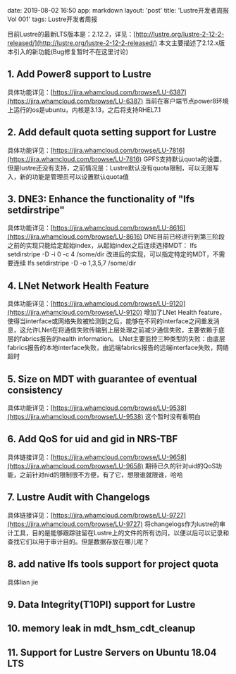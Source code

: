 date: 2019-08-02 16:50
app: markdown
layout: 'post'
title: 'Lustre开发者周报Vol 001'
tags: Lustre开发者周报

目前Lustre的最新LTS版本是：2.12.2，详见：[http://lustre.org/lustre-2-12-2-released/](http://lustre.org/lustre-2-12-2-released/)
本文主要描述了2.12.x版本引入的新功能(Bug修复暂时不在这里讨论)

## 1. Add Power8 support to Lustre
具体功能详见：[https://jira.whamcloud.com/browse/LU-6387](https://jira.whamcloud.com/browse/LU-6387)
当前在客户端节点power8环境上运行的os是ubuntu，内核是3.13，之后将支持RHEL7.1
## 2. Add default quota setting support for Lustre
具体功能详见：[https://jira.whamcloud.com/browse/LU-7816](https://jira.whamcloud.com/browse/LU-7816)
GPFS支持默认quota的设置，但是lustre还没有支持，之前情况是：Lustre默认没有quota限制，可以无限写入，新的功能是管理员可以设置默认quota值
## 3. DNE3: Enhance the functionality of "lfs setdirstripe"
具体功能详见：[https://jira.whamcloud.com/browse/LU-8616](https://jira.whamcloud.com/browse/LU-8616)
DNE目前已经进行到第三阶段
之前的实现只能给定起始index，从起始index之后连续选择MDT：
lfs setdirstripe -D -i 0 -c 4 /some/dir 
改进后的实现，可以指定特定的MDT，不需要连续
lfs setdirstripe -D -o 1,3,5,7 /some/dir
## 4. LNet Network Health Feature
具体功能详见：[https://jira.whamcloud.com/browse/LU-9120](https://jira.whamcloud.com/browse/LU-9120)
增加了LNet Health feature，使得当interface或网络失败被检测到之后，能够在不同的interface之间重发消息，这允许LNet在将通信失败传输到上层处理之前减少通信失败，主要依赖于底层的fabrics报告的health information。
LNet主要监控三种类型的失败：由底层fabrics报告的本地interface失败，由远端fabrics报告的远端interface失败，网络超时
## 5. Size on MDT with guarantee of eventual consistency
具体功能详见：[https://jira.whamcloud.com/browse/LU-9538](https://jira.whamcloud.com/browse/LU-9538)
这个暂时没有看明白
## 6. Add QoS for uid and gid in NRS-TBF
具体链接详见：[https://jira.whamcloud.com/browse/LU-9658](https://jira.whamcloud.com/browse/LU-9658)
期待已久的针对uid的QoS功能，之前针对nid的限制很不方便，有了它，想限谁就限谁，哈哈
## 7. Lustre Audit with Changelogs
具体链接详见：[https://jira.whamcloud.com/browse/LU-9727](https://jira.whamcloud.com/browse/LU-9727)
将changelogs作为lustre的审计工具，目的是能够跟踪驻留在Lustre上的文件的所有访问，以便以后可以记录和查找它们以用于审计目的。但是数据存放在哪儿呢？
## 8. add native lfs tools support for project quota
具体lian jie
## 9. Data Integrity(T10PI) support for Lustre

## 10. memory leak in mdt_hsm_cdt_cleanup

## 11. Support for Lustre Servers on Ubuntu 18.04 LTS







